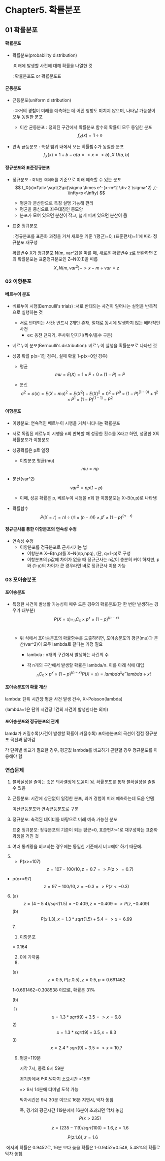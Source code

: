 # Chapter5. 확률분포 

## 01 확률분포

#### 확률분포

* 확률분포(probability distribution)

  :미래에 발생할 사건에 대해 확률을 나열한 것

  : 확률분포도 or 확률분포표

#### 균등분포

* 균등분포(uniform distribution)

  : 과거의 경험이 미래를 예측하는 데 어떤 영향도 미치지 않으며, 나타날 가능성이 모두 동일한 분포

  * 이산 균등분포 : 정의된 구간에서 확률분포 함수의 확률이 모두 동일한 분포
    $$
    f_X(x)=1 \div n
    $$
  
* 연속 균등분포 : 특정 범위 내에서 모든 확률함수가 동일한 분포
    $$
    f_X(x)=1 \div b-a (a=< x =< b), X~U(a,b)
    $$
    



#### 정규분포와 표준정규분포

* 정규분포 : `축적된 데이터`를 기준으로 미래 예측할 수 있는 분포
  $$
  f_X(x)=1\div  \sqrt{2\pi}\sigma \times e^-(x-m^2 \div 2 \sigma^2)  ,(- \infty<x<\infty)
  $$
  

  

  * 평균과 분산만으로 특징 설명 가능해 편리
  * 평균을 중심으로 좌우대칭인 종모양
  * 분포가 모여 있으면 분산이 작고, 넓게 퍼져 있으면 분산이 큼

  

* 표준 정규분포

  : 정규분포를 표준화 과정을 거쳐 새로운 기준 '(평균)=0, (표준편차)=1'에 따라 정규분포 재구성

  확률변수 X가 정규분포 N(m, var^2)을 따를 때, 새로운 확률변수 z로 변환하면 Z의 확률분포는 표준정규분포인 Z~N(0,1)을 따름
  $$
  X, N(m, var^2) -> x-m \div var=z
  $$
  

  

### 02 이항분포

#### 베르누이 분포

* 베르누이 시행(Bernoulli's trials) :서로 반대되는 사건이 일어나는 실험을 반복적으로 실행하는 것

  * 서로 반대되는 사건: 반드시 2개만 존재, 절대로 동시에  발생하지 않는 배타적인 사건
    * ex: 동전 던지기, 주사위 던지기(짝수/홀수 구분)

*  베르누이 분포(Bernoulli's  distribution): 베르누이 실행을 확률분포로 나타낸 것

  * 성공 확률 p(x=1인 경우), 실패 확률 1-p(x=0인 경우)

    * 평균
      $$
      mu=E(X)=1 \times P+0 \times (1-P)=P
      $$

    * 분산
      $$
      \sigma^2=\sigma(x)=E(X-mu)^2
      	 =E(X^2)-E(X)^2
      	 =0^2 \times P^0 \times (1-P)^(1-0)+1^2 \times P^1 \times (1-P)^(1-1)-P^2
      $$
      

#### 이항분포

* 이항분포: 연속적인 베르누이 시행을 거쳐 나타나는 확률분포

* 서로 독립된 베르누이 시행을 n회 반복할 때 성공한 횟수를 X라고 하면, 성공한 X의 확률분포가 이항분포

* 성공확률은 p로 일정

  * 이항분포 평균(mu)
    $$
    mu=np
    $$
  
* 분산(var^2)
    $$
    var^2=np(1-p)
    $$
  
  * 이때, 성공 확률은 p, 베르누이 시행을 n회 한 이항분포는 X~B(n,p)로 나타냄
  
* 확률함수
    $$
    P(X=r)=n!\div (r! \times (n-r)!) \times p^r\times (1-p)^(n-r)
    $$

#### 정규근사를 통한 이항분포의 연속성 수정

* 연속성 수정
  * 이항분포를 정규분포로 근사시키는 법
    * 이항분포 X~B(n,p)를 X~N(np,npq), (단, q=1-p)로 구성
    * 이항분포의 p값에 차이가 없을 때 정규근사는 n값이 충분히 커야 하지만, p와 (1-p)의 차이가 큰 경우라면 바로 정규근사 이용 가능

### 03 포아송분포

#### 포아송분포

* 특정한 사건이 발생할 가능성이 매우 드문 경우의 확률분포(단 한 번만 발생하는 경우가 대부분)
  $$
  P(X=x)=_nC_x\times p^x\times (1-p)^(n-x)
  $$
  ​			
  * 위 식에서 포아송분포의 확률함수를 도출하려면, 포아송분포의 평균(mu)과 분산(var^2)이 모두 lambda로 같다는 가정 필요

    * lambda : n개의 구간에서 발생하는 사건의 수

    * 각 n개의 구간에서 발생할 확률은 lambda/n. 이를 아래 식에 대입
      $$
      _nC_x\times p^x\times (1-p)^(n-x)
      P(X=x)=lambda^xe^-lambda\div x!
      $$

#### 포아송분포의 확률 계산

lambda: 단위 시간당 평균 사건 발생 건수, X~Poisson(lambda)

(lambda=1은 단위 시간당 1건의 사건이 발생한다는 의미)



#### 포아송분포와 정규분포의 관계

lamda가 커질수록(사건이 발생할 확률이 커질수록) 포아송분포의 곡선이 점점 정규분포 곡선과 닮아감

각 단위별 비교가 필요한 경우, 평균값 lambda를 비교하기 곤란할 경우 정규분포를 이용해야 함



### 연습문제

1. 불확실성을 줄이는 것은 의사결정에 도움이 됨. 확률분포를 통해 불확실성을 줄일 수 있음

2. 균등분포: 시간에 상관없이 일정한 분포, 과거 경험이 미래 예측하는데 도움 안됌

   이산균등분포와 연속균등분포로 구분

3. 정규분포: 축적된 데이터를 바탕으로 미래 예측 가능한 분포

   표준 정규분포: 정규분포의 기준이 되는 평균=0, 표준편차=1로 재구성하는 표준화 과정을 거친 것

4. 여러 통계량을 비교하는 경우에는 동일한 기준에서 비교해야 하기 때문에.

5. * P(x>=107)
     $$
     z=107-100 / 10, z=0.7 => P(z>=0.7)
     $$
     
* p(x<=97)
     $$
     z=97-100 / 10, z=-0.3 => P(z<-0.3)
     $$
     

6. (a)
   $$
   z=(4-5.4)/sqrt(1.5)=-0.409, z=-0.409 => P(z,-0.409)
   $$
   (b) 
   $$
   P(x.1.3), x=1.3*sqrt(1.5)+5.4 => x=6.99
   $$
   7.

   1) 이항분포

   = 0.164

   2) 0에 가까움

   8.

   (a) 
   $$
   z=0.5, P(z.0.5), z=0.5, p=0.691462
   $$
   

   1-0.691462=0.308538 이므로, 확률은 31%

   (b)

   ​	1)
   $$
   x=1.3*sqrt(9)+3.5 =>x=6.8
   $$
   ​	2)
   $$
   x=1.3*sqrt(9)+3.5, x=8.3
   $$
   ​	3)
   $$
   x=2.4*sqrt(9)+3.5 => x=10.7
   $$
   

   9. 평균=119분

      시작 7시, 종료 8시 59분

      경기장에서 터미널까지 소요시간 =15분

      => 9시 14분에 터미널 도착 가능

      막차시간은 9시 30분 이므로 16분 지연시, 막차 놓침

      즉, 경기의 평균시간 119분에서 16분이 초과되면 막차 놓침
      $$
      P(x>235)
      $$
      
      $$
      z=(235-119)/sqrt(100)=1.6, z=1.6
      $$
      

$$
P(z.1.6), z=1.6
$$

​					에서의 확률은 0.9452로, 16분 보다 늦을 확률은 1-0.9452=0.548, 5.48%의 확률로 막차 놓침.